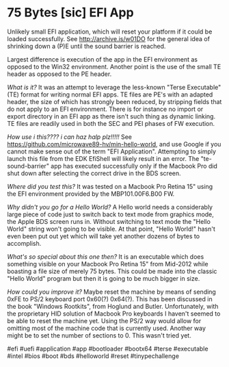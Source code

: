 # 75 Bytes [sic] EFI App
Unlikely small EFI application, which will reset your platform if it could be loaded successfully.
See http://archive.is/w01DO for the general idea of shrinking down a (P)E until the sound barrier is reached.

Largest difference is execution of the app in the EFI environment as opposed to the Win32 environment.
Another point is the use of the small TE header as opposed to the PE header.

_What is it?_ It was an attempt to leverage the less-known "Terse Executable" (TE) format for writing normal EFI apps.
TE files are PE's with an adapted header, the size of which has strongly been reduced, by stripping fields that do not apply to an EFI environment. There is for instance no import or export directory in an EFI app as there isn't such thing as dynamic linking. TE files are readily used in both the SEC and PEI phases of FW execution.

_How use i this???? i can haz halp plz!!!!!_ See https://github.com/microwave89-hv/min-hello-world, and use Google if you cannot make sense out of the term "EFI Application". Attempting to simply launch this file from the EDK EfiShell will likely result in an error. The "te-sound-barrier" app has executed successfully only if the Macbook Pro did shut down after selecting the correct drive in the BDS screen.

_Where did you test this?_ It was tested on a Macbook Pro Retina 15" using the EFI environment provided by the MBP101.00F6.B00 FW.

_Why didn't you go for a Hello World?_ A Hello world needs a considerably large piece of code just to switch back to text mode from graphics mode, the Apple BDS screen runs in. Without switching to text mode the "Hello World" string won't going to be visible. At that point, "Hello World!" hasn't even been put out yet which will take yet another dozens of bytes to accomplish.

_What's so special about this one then?_ It is an executable which does something visible on your Macbook Pro Retina 15" from Mid-2012 while boasting a file size of merely 75 bytes. This could be made into the classic "Hello World" program but then it is going to be much bigger in size.

_How could you improve it?_ Maybe reset the machine by means of sending 0xFE to PS/2 keyboard port 0x60(?) 0x64(?). This has been discussed in the book "Windows Rootkits", from Hoglund and Butler. Unfortunately, with the proprietary HID solution of Macbook Pro keyboards I haven't seemed to be able to reset the machine yet. Using the PS/2 way would allow for omitting most of the machine code that is currently used. Another way might be to set the number of sections to 0. This wasn't tried yet.

#efi #uefi #application #app #bootloader #bootx64 #terse #executable #intel #bios #boot #bds #helloworld #reset #tinypechallenge
